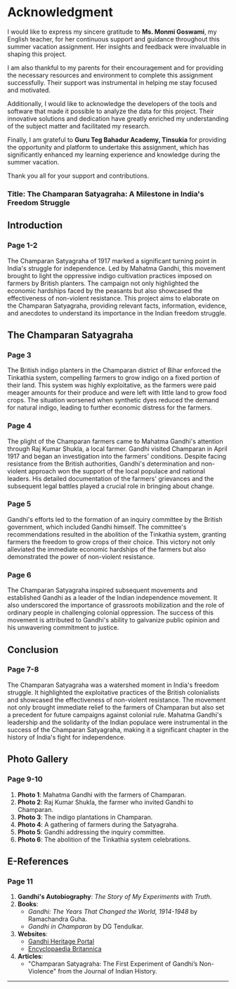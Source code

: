 # Acknowledgment

I would like to express my sincere gratitude to **Ms. Monmi Goswami**, my English teacher, for her continuous support and guidance throughout this summer vacation assignment. Her insights and feedback were invaluable in shaping this project.

I am also thankful to my parents for their encouragement and for providing the necessary resources and environment to complete this assignment successfully. Their support was instrumental in helping me stay focused and motivated.

Additionally, I would like to acknowledge the developers of the tools and software that made it possible to analyze the data for this project. Their innovative solutions and dedication have greatly enriched my understanding of the subject matter and facilitated my research. 

Finally, I am grateful to **Guru Teg Bahadur Academy, Tinsukia** for providing the opportunity and platform to undertake this assignment, which has significantly enhanced my learning experience and knowledge during the summer vacation.

Thank you all for your support and contributions.


### Title: The Champaran Satyagraha: A Milestone in India's Freedom Struggle

## Introduction

### Page 1-2

The Champaran Satyagraha of 1917 marked a significant turning point in India's struggle for independence. Led by Mahatma Gandhi, this movement brought to light the oppressive indigo cultivation practices imposed on farmers by British planters. The campaign not only highlighted the economic hardships faced by the peasants but also showcased the effectiveness of non-violent resistance. This project aims to elaborate on the Champaran Satyagraha, providing relevant facts, information, evidence, and anecdotes to understand its importance in the Indian freedom struggle.

## The Champaran Satyagraha

### Page 3

The British indigo planters in the Champaran district of Bihar enforced the Tinkathia system, compelling farmers to grow indigo on a fixed portion of their land. This system was highly exploitative, as the farmers were paid meager amounts for their produce and were left with little land to grow food crops. The situation worsened when synthetic dyes reduced the demand for natural indigo, leading to further economic distress for the farmers.

### Page 4

The plight of the Champaran farmers came to Mahatma Gandhi's attention through Raj Kumar Shukla, a local farmer. Gandhi visited Champaran in April 1917 and began an investigation into the farmers' conditions. Despite facing resistance from the British authorities, Gandhi's determination and non-violent approach won the support of the local populace and national leaders. His detailed documentation of the farmers' grievances and the subsequent legal battles played a crucial role in bringing about change.

### Page 5

Gandhi's efforts led to the formation of an inquiry committee by the British government, which included Gandhi himself. The committee's recommendations resulted in the abolition of the Tinkathia system, granting farmers the freedom to grow crops of their choice. This victory not only alleviated the immediate economic hardships of the farmers but also demonstrated the power of non-violent resistance.

### Page 6

The Champaran Satyagraha inspired subsequent movements and established Gandhi as a leader of the Indian independence movement. It also underscored the importance of grassroots mobilization and the role of ordinary people in challenging colonial oppression. The success of this movement is attributed to Gandhi's ability to galvanize public opinion and his unwavering commitment to justice.

## Conclusion

### Page 7-8

The Champaran Satyagraha was a watershed moment in India's freedom struggle. It highlighted the exploitative practices of the British colonialists and showcased the effectiveness of non-violent resistance. The movement not only brought immediate relief to the farmers of Champaran but also set a precedent for future campaigns against colonial rule. Mahatma Gandhi's leadership and the solidarity of the Indian populace were instrumental in the success of the Champaran Satyagraha, making it a significant chapter in the history of India's fight for independence.

## Photo Gallery

### Page 9-10

1. **Photo 1**: Mahatma Gandhi with the farmers of Champaran.
2. **Photo 2**: Raj Kumar Shukla, the farmer who invited Gandhi to Champaran.
3. **Photo 3**: The indigo plantations in Champaran.
4. **Photo 4**: A gathering of farmers during the Satyagraha.
5. **Photo 5**: Gandhi addressing the inquiry committee.
6. **Photo 6**: The abolition of the Tinkathia system celebrations.

## E-References

### Page 11

1. **Gandhi's Autobiography**: *The Story of My Experiments with Truth*.
2. **Books**: 
   - *Gandhi: The Years That Changed the World, 1914-1948* by Ramachandra Guha.
   - *Gandhi in Champaran* by DG Tendulkar.
3. **Websites**:
   - [Gandhi Heritage Portal](https://www.gandhiheritageportal.org)
   - [Encyclopaedia Britannica](https://www.britannica.com)
4. **Articles**:
   - "Champaran Satyagraha: The First Experiment of Gandhi’s Non-Violence" from the Journal of Indian History.

---

